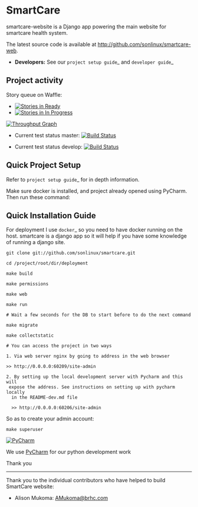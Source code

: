 
SmartCare 
=========

smartcare-website is a Django app powering the main website for smartcare 
health system.

The latest source code is available at http://github.com/sonlinux/smartcare-web.

* **Developers:** See our `project setup guide`_ and `developer guide`_


Project activity
----------------

Story queue on Waffle:

* [![Stories in Ready](https://badge.waffle.io/inasafe/inasafe.svg?label=ready&title=Ready)](http://waffle.io/inasafe/inasafe)
* [![Stories in In Progress](https://badge.waffle.io/inasafe/inasafe.svg?label=in%20progress&title=In%20Progress)](http://waffle.io/inasafe/inasafe)

[![Throughput Graph](https://graphs.waffle.io/inasafe/inasafe/throughput.svg)](https://waffle.io/inasafe/inasafe/metrics)

* Current test status master: [![Build Status](https://travis-ci.org/inasafe/inasafe.svg?branch=master)](https://travis-ci.org/inasafe/inasafe)

* Current test status develop: [![Build Status](https://travis-ci.org/inasafe/inasafe.svg?branch=develop)](https://travis-ci.org/inasafe/inasafe)



Quick Project Setup
-------------------

Refer to `project setup guide`_ for in depth information.

Make sure docker is installed, and project
already opened using PyCharm. Then run these command:


Quick Installation Guide
------------------------
For deployment I use `docker`_ so you need to have docker
running on the host. smartcare is a django app so it will help if you have
some knowledge of running a django site.

    git clone git://github.com/sonlinux/smartcare.git

    cd /project/root/dir/deployment

    make build

    make permissions

    make web

    make run

    # Wait a few seconds for the DB to start before to do the next command

    make migrate

    make collectstatic

    # You can access the project in two ways

    1. Via web server nginx by going to address in the web browser  

    >> http://0.0.0.0:60209/site-admin

    2. By setting up the local development server with Pycharm and this will
     expose the address. See instructions on setting up with pycharm locally
      in the README-dev.md file

      >> http://0.0.0.0:60206/site-admin



So as to create your admin account:
```
make superuser
```

[![PyCharm](https://cloud.githubusercontent.com/assets/1421861/16826865/4cde910c-49ab-11e6-95ae-48cf21f3a69f.png)](https://www.jetbrains.com/pycharm) 

We use [PyCharm](https://www.jetbrains.com/pycharm) for our python development work 

Thank you
_________


Thank you to the individual contributors who have helped to build SmartCare 
website:

* Alison Mukoma: AMukoma@brhc.com
